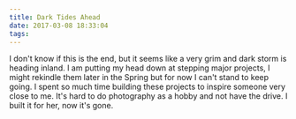 ```yaml
---
title: Dark Tides Ahead
date: 2017-03-08 18:33:04
tags:
---
```

I don't know if this is the end, but it seems like a very grim and dark storm is heading inland. I am putting my head down at stepping major projects, I might rekindle them later in the Spring but for now I can't stand to keep going. I spent so much time building these projects to inspire someone very close to me. It's hard to do photography as a hobby and not have the drive. I built it for her, now it's gone.
